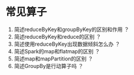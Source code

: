 # 常见算子

1. 简述reduceByKey和groupByKey的区别和作用 ？
2. 简述reduceByKey和reduce的区别 ？
3. 简述使用reduceByKey出现数据倾斜怎么办 ？
4. 简述Spark的map和flatmap的区别 ？
5. 简述map和mapPartition的区别 ？
6. 简述GroupBy是行动算子吗 ？
